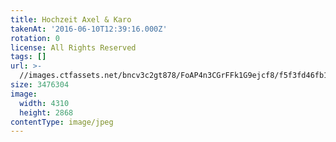 ```yaml
---
title: Hochzeit Axel & Karo
takenAt: '2016-06-10T12:39:16.000Z'
rotation: 0
license: All Rights Reserved
tags: []
url: >-
  //images.ctfassets.net/bncv3c2gt878/FoAP4n3CGrFFk1G9ejcf8/f5f3fd46fb112427714e62c5394e5849/hochzeit-axel--karo_28144091036_o
size: 3476304
image:
  width: 4310
  height: 2868
contentType: image/jpeg
---
```


